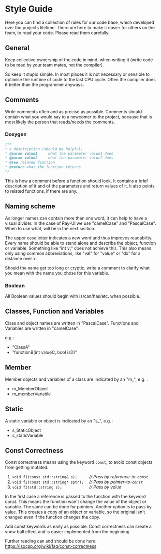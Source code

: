 # Style Guide

Here you can find a collection of rules for our code base, which developed over the projects lifetime. There are here to make it easier for others on the team, to read your code. Please read them carefully.

## General

Keep collective ownership of the code in mind, when writing it (write code to be read by your team mates, not the compiler). 

So keep it stupid simple. In most places it is not necessary or sensible to optimise the runtime of code to the last CPU cycle. Often the compiler does it better than the programmer anyways.

## Comments

Write comments often and as precise as possible. Comments should contain what you would say to a newcomer to the project, because that is most likely the person that reads/needs the comments.

### Doxygen

```c++
/**
* a desctription (should be helpful)
* @param value1 	what the parameter value1 does
* @param value2 	what the parameter value2 does
* @see related function
* @return what the function returns
*/
```

This is how a comment before a function should look. It contains a brief description of it and of the parameters and return values of it. It also points to related functions, if there are any.

## Naming scheme

As longer names can contain more than one word, it can help to have a visual divider. In the case of Ray-UI we use "camelCase" and "PascalCase". When to use what, will be in the next section. 

The upper case letter indicates a new word and thus improves readability. Every name should be able to stand alone and describe the object, function or variable. Something like "int v;" does not achieve this. This also means only using common abbreviations, like "val" for "value" or "dx" for a distance over x.

Should the name get too long or cryptic, write a comment to clarify what you mean with the name you chose for this variable.

### Boolean

All Boolean values should begin with is/can/has/etc. when possible.

## Classes, Function and Variables

Class and object names are written in "PascalCase". Functions and Variables are written in "camelCase".

e.g.:

- "ClassA"
- "functionB(int valueC, bool isD)"

## Member

Member objects and variables of a class are indicated by an "m_", e.g. : 

- m_MemberObject 
- m_memberVariable

## Static

A static variable or object is indicated by an "s_", e.g. :

- s_StaticObject
- s_staticVariable



## Const Correctness

Const correctness means using the keyword `const`, to avoid const objects from getting mutated.

1. `void f1(const std::string& s);     ` *// Pass by reference-to-`const`*
2. `void f2(const std::string* sptr);  ` *// Pass by pointer-to-`const`*
3. `void f3(std::string s);            ` *// Pass by value*

In the first case a reference is passed to the function with the keyword const. This means the function won't change the value of the object or variable. The same can be done for pointers. Another option is to pass by value. This creates a copy of an object or variable, so the original isn't changed even if the function changes the copy. 

Add const keywords as early as possible. Const correctness can create a snow ball effect and is easier implemented from the beginning. 

Further reading can and should be done here: https://isocpp.org/wiki/faq/const-correctness
